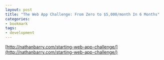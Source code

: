 ```yaml
---
layout: post
title: "The Web App Challenge: From Zero to $5,000/month In 6 Months"
categories:
- bookmark
tags:
- development
---
```

[http://nathanbarry.com/starting-web-app-challenge/](http://nathanbarry.com/starting-web-app-challenge/)